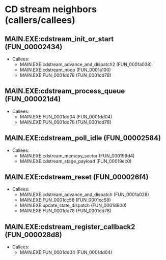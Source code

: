 # CD stream neighbors (callers/callees)

## MAIN.EXE:cdstream_init_or_start (FUN_00002434)

- Callees:
  - MAIN.EXE:cdstream_advance_and_dispatch2 (FUN_0001a038)
  - MAIN.EXE:cdstream_noop (FUN_0001a100)
  - MAIN.EXE:FUN_0001dd78 (FUN_0001dd78)

## MAIN.EXE:cdstream_process_queue (FUN_000021d4)

- Callees:
  - MAIN.EXE:FUN_0001dd04 (FUN_0001dd04)
  - MAIN.EXE:FUN_0001dd78 (FUN_0001dd78)

## MAIN.EXE:cdstream_poll_idle (FUN_00002584)

- Callees:
  - MAIN.EXE:cdstream_memcpy_sector (FUN_000199d4)
  - MAIN.EXE:cdstream_stage_payload (FUN_00019ec0)

## MAIN.EXE:cdstream_reset (FUN_000026f4)

- Callees:
  - MAIN.EXE:cdstream_advance_and_dispatch (FUN_0001a028)
  - MAIN.EXE:FUN_0001cc58 (FUN_0001cc58)
  - MAIN.EXE:update_state_dispatch (FUN_0001d600)
  - MAIN.EXE:FUN_0001dd78 (FUN_0001dd78)

## MAIN.EXE:cdstream_register_callback2 (FUN_000028d8)

- Callees:
  - MAIN.EXE:FUN_0001dd04 (FUN_0001dd04)

